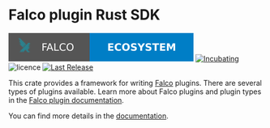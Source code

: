 # Falco plugin Rust SDK

[![Falco Ecosystem Repository](https://raw.githubusercontent.com/falcosecurity/evolution/refs/heads/main/repos/badges/falco-ecosystem-blue.svg)](https://github.com/falcosecurity/evolution/blob/main/REPOSITORIES.md#ecosystem-scope) [![Incubating](https://img.shields.io/badge/status-incubating-orange?style=for-the-badge)](https://github.com/falcosecurity/evolution/blob/main/REPOSITORIES.md#incubating)
![licence](https://img.shields.io/github/license/falcosecurity/plugin-sdk-rs?style=for-the-badge)
[![Last Release](https://img.shields.io/github/v/release/falcosecurity/plugin-sdk-rs?style=for-the-badge)](https://github.com/falcosecurity/plugin-sdk-rs/releases/latest)


This crate provides a framework for writing [Falco](https://github.com/falcosecurity/falco)
plugins. There are several types of plugins available. Learn more about Falco plugins
and plugin types in the [Falco plugin documentation](https://falco.org/docs/plugins/).

You can find more details in the [documentation](falcosecurity.github.io/plugin-sdk-rs/).
